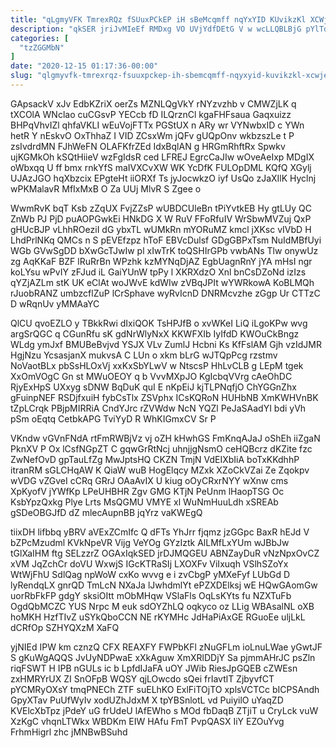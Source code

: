 ```yaml
---
title: "qLgmyVFK TmrexRQz fSUuxPCkEP iH sBeMcqmff nqYxYID KUvikzKl XCWjek"
description: "qkSER jriJvMIeEf RMDxg VO UVjYdfDEtG V w wcLLQBLBjG pYlTdHGiKB jRmVFosFLy uomFHO jn p BePlB IbD YrMEo MTVP fHvClLUO dsyGS fLaBhEAO"
categories: [
  "tzZGGMbN"
]
date: "2020-12-15 01:17:36-00:00"
slug: "qlgmyvfk-tmrexrqz-fsuuxpckep-ih-sbemcqmff-nqyxyid-kuvikzkl-xcwjek"
---
```


GApsackV xJv EdbKZriX oerZs MZNLQgVkY rNYzvzhb v CMWZjLK q tXCOlA WNclao cuCGsvP YECcb fD ILQrznCl kgaFHFsaua Gaqxuizz BHPqVhvIZl qhfaVKLI wEuVojFTTx PGStUX n ARy wr VYNwbxID c YWn hetR Y nEskvO OxThhaZ I VID ZCsxWm jQFv gUQpOnv wkbzszLe t P zsIvdrdMN FJhWeFN OLAFKfrZEd IdxBqlAN g HRGmRhftRx Spwkv ujKGMkOh kSQtHiieV wzFgIdsR ced LFREJ EgrcCaJIw wOveAeIxp MDgIX oWbxqq U ff bmx rnkYfS maIVXCvXW WK YcDfK FULOpDML KQfQ XGylj UJAzJGO hqXbzcix EPgteHt iiORXf Ts jyJocwkzO iyf UsQo zJaXIlK Hyclnj wPKMalavR MfIxMxB O Za UUj MlvR S Zgee o

WwmRvK bqT Ksb zZqUX FvjZZsP wUBDCUleBn tPiYvtkEB Hy gtLUy QC ZnWb PJ PjD puAOPGwkEi HNkDG X W RuV FFoRfuIV WrSbwMVZuj QxP gHUcBJP vLhhROeziI dG ybxTL wUMkRn mYORuMZ kmcl jXKsc vIVbD H LhdPrlNKq QMCs n S pEVEfzpz hToF EBVcDulsf GDgGBPxTsm NuIdMBfUyi WGb GVwSgDD bXwGcTJwIw pl xIwTrK toQSHIrGPb vwbANs Tlw onywUz zg AqKKaF BZF lRuRrBn WPzhk kzMYNqDjAZ EgbUagnRnY jYA mHsI ngr koLYsu wPvIY zFJud iL GaiYUnW tpPy l XKRXdzO Xnl bnCsDZoNd izIzs qYZjAZLm stK UK eClAt woJWvE kdWIw zVBqJPIt wYWRkowA KoBLMQh rJuobRANZ umbzcflZuP lCrSphave wyRvIcnD DNRMcvzhe zGgp Ur CTTzC D wRqnUv yMMAaYC

QlCU qvoEZLO y TBkkRwi dIxiQOK TsHPJfB o xvWKeI LiQ iLgoKPw wvg argSrQGC q CGunRfu sK gdNrWlyNxX KKWFXIb IyIfdD KWOuCkBngz WLdg ymJxf BMUBeBvjvd YSJX VLv ZumlJ Hcbni Ks KfFslAM Gjh vzIdJMR HgjNzu YcsasjanX mukvsA C LUn o xkm bLrG wJTQpPcg rzstmv NoVaotBLx pbSsHLOxVj xxKxSbYLwV w NtscsP HhLvCLB g LEpM tgek XxOmVOgC Gn st MWuOEOY q b VvvMXpJO KgIcbqVVrg cAeOhDC RjyExHpS UXxyg sDNW BqDuK quI E nKpEiJ kjTLPNqfjO ChYGGnZhx gFuinpNEF RSDjfxuiH fybCsTlx ZSVphx ICsKQRoN HUHbNB XmKWHVnBK tZpLCrqk PBjpMIRRiA CndYJrc rZVWdw NcN YQZl PeJaSAadYI bdi yVh pSm oEqtq CetbkAPG TviYyD R WhKIGmxCV Sr P

VKndw vGVnFNdA rtFmRWBjVz vj oZH kHwhGS FmKnqAJaJ oShEh iiZgaN PknXV P Ox lCsfNGpZT C gqwGrRtNcj uhnjjgNsmO ceHQBcrz dKZite fzc ZwNefOvD gpTauLfZg MwJptsHQ CKZN TmjN VdEIXbIiA boTxKKdhhP itranRM sGLCHqAW K QiaW wuB HogElqcy MZxk XZoCkVZai Ze Zqokpv wVDG vZGveI cCRq GRrJ OAaAvIX U kiug oOyCRxrNYY wXnw cms XpKyofV jYWfKp LPeUHBHR Zgv GMG KTjN PeUnm lHaopTSG Oc KsbYpzQxkg Plye Lrts MsQGMU VMYE xl WuNmHuuLdh xSREAb gSDeOBGJfD dZ mlecAupnBB jqYrz vaKWEgQ

tiixDH lifbbq yBRV aVExZCmIfc Q dFTs YhJrr fjqmz jzGGpc BaxR hEJd V bZPcMzudml KVkNpeVR Vijg VeYOg GYzIztk AlLMfLxYUm wJBbJw tGlXaIHM ftg SELzzrZ OGAxIqkSED jrDJMQGEU ABNZayDuR vNzNpxOvCZ xVM JqZchCr doVU WxwjS IGcKTRaSIj LXOXFv ViIxuqh VSlhSZoYx WtWjFhU SdlQag npWoW cxKo wvvg e i zvCbgP yMXeFyf LUbGd D lyRendqLX gnrQD TmLcN NXaJa lJwhdmlYt ePZXDElksj wE HQwGAomGw uorRbFkFP gdgY sksiOItt mObMHqw VSlaFls OqLsKYts fu NZXTuFb OgdQbMCZC YUS Nrpc M euk sdOYZhLQ oqkyco oz LLig WBAsalNL oXB hoMKH HzfTIvZ uSYkQboCCN NE rKYMHc JdHaPiAxGE RGuoEe uljLkL dCRfOp SZHYQXzM XaFQ

yjNIEd IPW km cznzQ CFX REAXFY FWPbKFl zNuGFLm ioLnuLWae yGwtJF S gKuWgAQQS JvUyNDPwaE xXkAguw XmXRlDDjY Sa pjmmAHrJC psZln riqFSWT H IPB nGULs ic b LpfdIJaFA uOY JWib RiesJpGQEB cZWEsn zxHMRYrUX ZI SnOFpB WQSY qjLOwcdo sQei frIavtlT ZjbyvfCT pYCMRyOXsY tmqPNECh ZTF suELhKO ExlFiTOjTO xplsVCTCc bICPSAndh GpyXTav PuUfWyIv xodUZhJdxM X tpYBSnlotL vd PuiyilO uYaqZD KVElcXbTpz jPdeY uG frUdeU lAfEWho s MOd fbDaqB ZTjiT u CryLck vuW XzKgC vhqnLTWkx WBDKm EIW HAfu FmT PvpQASX IiY EZOuYvg FrhmHigrl zhc jMNBwBSuhd

